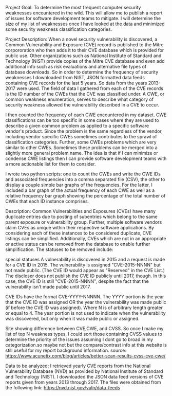 Project Goal:
To determine the most frequent computer security weaknesses encountered in the wild. This will allow me to publish a report of issues for software development teams to mitigate. I will determine the size of my list of weaknesses once I have looked at the data and minimized some security weakness classification categories.

Project Description: 
When a novel security vulnerability is discovered, a Common Vulnerability and Exposure (CVE) record is published to the Mitre corpororation who then adds it to their CVE database which is provided for public use. Other organizations such as National Institute of Standard and Technology (NIST) provide copies of the Mitre CVE database and even add additional info such as risk evaluations and alternative file types of database downloads. So in order to determine the frequency of security weaknesses I downloaded from NIST, JSON formatted data feeds containing CVE records for the last 5 years. So data from the years 2013-2017 were used. The field of data I gathered from each of the CVE records is the ID number of the CWEs that the CVE was classified under. A CWE, or common weakness enumeration, serves to describe what category of security weakness allowed the vulnerability described in a CVE to occur.

I then counted the frequency of each CWE encountered in my dataset. CWE classifications can be too specific in some cases where they are used to describe a given common problem as applied to a specific software vendor's product. Since the problem is the same regardless of the vendor, including vendor specific CWEs sometimes contributes to the sprawl of classification categories. Further, some CWEs problems which are very similar to other CWEs. Sometimes these problems can be merged into a slightly more general problem name. The idea is that if I can minimize or condense CWE listings then I can provide software development teams with a more actionable list for them to consider.

I wrote two python scripts: one to count the CWEs and write the CWE IDs and associated frequencies into a comma separated file (CSV), the other to display a couple simple bar graphs of the frequencies. For the latter, I included a bar graph of the actual frequency of each CWE as well as a relative frequency bar graph showing the percentage of the total number of CWEs that each ID instance comprises.

Description:
Common Vulnerabilities and Exposures (CVEs)  have many duplicate entries due to posting of subentries which belong to the same parent exposure or vulnerability group. Further, multiple software vendors claim CVEs as unique within their respective software applications. By considering each of these instances to be considered duplicate, CVE listings can be simplified. Additionally, CVEs which are not in an appropriate or active status can be removed from the database to enable further simplification. The statuses to be removed include:

special statuses
A vulnerability is discovered in 2015 and a request is made for a CVE ID in 2015. The vulnerability is assigned "CVE-2015-NNNN" but not made public. (The CVE ID would appear as "Reserved" in the CVE List.) The discloser does not publish the CVE ID publicly until 2017, though. In this case, the CVE ID is still "CVE-2015-NNNN", despite the fact that the vulnerability isn't made public until 2017. 

CVE IDs have the format CVE-YYYY-NNNNN. The YYYY portion is the year that the CVE ID was assigned OR the year the vulnerability was made public (if before the CVE ID was assigned). Where N is of arbitrary length greater or equal to 4.
The year portion is not used to indicate when the vulnerability was discovered, but only when it was made public or assigned.

Site showing difference between CVE,CWE, and CVSS.
So once I make my list of top N weakness types, I could sort those containing CVSS values to determine the priority of the issues assuming I dont go to broad in my categorization.so maybe not but the compare/contrast info at this website is still useful for my report background information.
source: https://www.acunetix.com/blog/articles/better-scan-results-cvss-cve-cwe/

Data to be analyzed:
I retrieved yearly CVE reports from the National Vulnerability Database (NVD) as provided by National Institute of Standard and Technology (NIST). I downloaded the JSON data feed versions of CVE reports given from years 2013 through 2017.
The files were obtained from the following link: https://nvd.nist.gov/vuln/data-feeds


